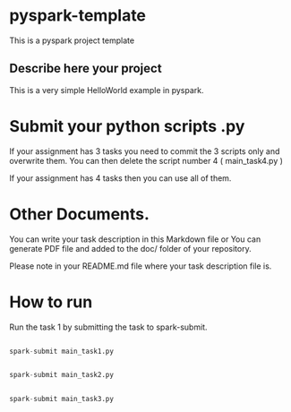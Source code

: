 # pyspark-template

This is a pyspark project template


## Describe here your project


This is a very simple HelloWorld example in pyspark. 


# Submit your python scripts .py 

If your assignment has 3 tasks you need to commit the 3 scripts only and overwrite them. You can then delete the script number 4 ( main_task4.py 
)

If your assignment has 4 tasks then you can use all of them. 

# Other Documents. 

You can write your task description in this Markdown file or You can generate PDF file and added to the doc/ folder of your repository. 

Please note in your README.md file where your task description file is.  


# How to run  

Run the task 1 by submitting the task to spark-submit. 


```python

spark-submit main_task1.py 

```



```python

spark-submit main_task2.py 

```



```python

spark-submit main_task3.py 

```



